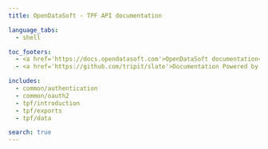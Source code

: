 ```yaml
---
title: OpenDataSoft - TPF API documentation

language_tabs:
  - shell

toc_footers:
  - <a href='https://docs.opendatasoft.com'>OpenDataSoft documentation</a>
  - <a href='https://github.com/tripit/slate'>Documentation Powered by Slate</a>

includes:
  - common/authentication
  - common/oauth2
  - tpf/introduction
  - tpf/exports
  - tpf/data

search: true
---
```

